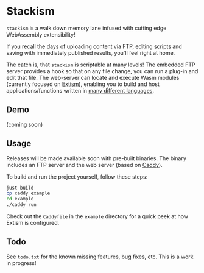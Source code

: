 # Stackism

`stackism` is a walk down memory lane infused with cutting edge WebAssembly extensibility!

If you recall the days of uploading content via FTP, editing scripts and saving with immediately
published results, you'll feel right at home. 

The catch is, that `stackism` is scriptable at many levels! The embedded FTP server provides a hook
so that on any file change, you can run a plug-in and edit that file. The web-server can locate and
execute Wasm modules (currently focused on [Extism](https:/github.com/extism/extism)), enabling you
to build and host applications/functions written in [many different languages](https://extism.org/docs/concepts/pdk).

## Demo

(coming soon)

## Usage

Releases will be made available soon with pre-built binaries. The binary includes an FTP server and
the web server (based on [Caddy](https://github.com/caddyserver/caddy)). 

To build and run the project yourself, follow these steps: 

```sh
just build
cp caddy example
cd example
./caddy run
```

Check out the `Caddyfile` in the `example` directory for a quick peek at how Extism is configured.

## Todo

See `todo.txt` for the known missing features, bug fixes, etc. This is a work in progress!
